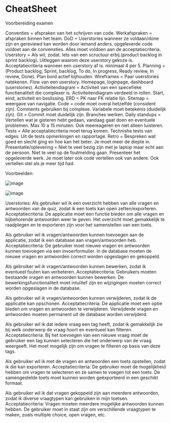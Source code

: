 # CheatSheet
Voorbereiding examen

Conventies = afspraken van het schrijven van code.
Werkafspraken = afspraken binnen het team.
DoD = Userstories wanneer ze voldaan/done zijn en gereviewd kan worden door iemand anders. opgeleverde code voldoet aan de convensties.
Alles moet voldoen aan de acceptatiecriteria.
Userstory = Als wil, zodat. Iets van een scructuur erbij.(product backlog in sprint backlog). Uitleggen waarom deze userstory gekoze is.
Acceptatiecriteria wanneer een userstory af is. minimaal 4 per 5.
Planning = (Product backlog, Sprint, backlog, To do, In progress, Ready review, In review, Done). Plan bord actief bijhouden.
Wireframes = Paar userstories natekenen. Flow van een userstory. Homepage, loginpage, dashboard (userstories).
Activiteitendiagram = Activiteit van een specefieke functienaliteit die complexer is. Activiteitendiagram verdeeld in rollen. Start, eind, activiteit en beslissing.
ERD = PK naar FK relatie lijn.
Sitemap = weergave van navigatie.
Code = code moet overal hetzelfde (consident zijn). Comments gebruiken bij complexe. Variabele moet betekenis (duidelijk zijn).
Git = Commit moet duidelijk zijn. Branches werken. 
Daily standups = Vertellen wat je gisteren hebt gedaan, vandaag gaat doen en eventuele problemen. Max 10 a 15 minuten. Ook meereageren en niet alleen luisteren.
Tests = Alle acceptatiecriteria moet terug komen. Technishe tests van edges. Uit de tests opmerkingen en rapportage.
Retro = Bespreken wat goed en slecht ging en hoe kan het beter. Je moet meer de diepte in.
Presentatie/oplevering = Niet te veel bezig zijn met je laptop maar echt aan de persoon. Niet te veel op de foutmelding gaan. Presenteer het opgeleverde werk.
Je moet later ook code vertellen ook van andere. Ook vertellen stel als je meer tijd had.

Voorbeelden:

![image](https://github.com/YassineChadili/CheatSheet/assets/93526956/9c64dcba-cd0c-4cda-b1e0-7521e1c7ad31)

![image](https://github.com/YassineChadili/CheatSheet/assets/93526956/2c6705ab-52c2-4046-bcfa-cf362df8e998)

Userstories:
Als gebruiker wil ik een overzicht hebben van alle vragen en antwoorden van de quiz, zodat ik een toets kan open zetten/exporteren.
Acceptatiecriteria:
De applicatie moet een functie bieden om alle vragen en bijbehorende antwoorden weer te geven.
Het overzicht moet gemakkelijk te raadplegen en te exporteren zijn voor het samenstellen van een toets.

Als gebruiker wil ik vragen/antwoorden kunnen toevoegen aan de applicatie, zodat ik een database aan vragen/antwoorden heb.
Acceptatiecriteria:
De gebruiker moet nieuwe vragen en antwoorden kunnen toevoegen via een invoerformulier.
In de database moeten de nieuwe vragen en antwoorden correct worden opgeslagen en gekoppeld.

Als gebruiker wil ik vragen/antwoorden kunnen bewerken, zodat ik eventueel fouten kan verbeteren.
Acceptatiecriteria:
Gebruikers moeten bestaande vragen en antwoorden kunnen bewerken.
De bewerkingsfunctionaliteit moet intuïtief zijn en wijzigingen moeten correct worden opgeslagen in de database.

Als gebruiker wil ik vragen/antwoorden kunnen verwijderen, zodat ik de applicatie kan opschonen.
Acceptatiecriteria:
De applicatie moet een optie bieden om vragen en antwoorden te verwijderen.
Verwijderde vragen en antwoorden moeten permanent uit de database worden verwijderd.


Als gebruiker wil ik dat iedere vraag een tag heeft, zodat ik gemakkelijk zie bij welk onderwerp de vraag hoort en eventueel kan filteren.
Acceptatiecriteria:
Bij het toevoegen van een nieuwe vraag moet de gebruiker een tag kunnen selecteren die het onderwerp van de vraag weergeeft.
Het moet mogelijk zijn om vragen te filteren op basis van deze tags.

Als gebruiker wil ik met de vragen en antwoorden een toets opstellen, zodat ik die kan exporteren.
Acceptatiecriteria:
De gebruiker moet de mogelijkheid hebben om vragen te selecteren en ze samen te voegen tot een toets.
De samengestelde toets moet kunnen worden geëxporteerd in een geschikt formaat.

Als gebruiker wil ik dat vragen gekoppeld zijn aan meerdere antwoorden, zodat ik diverse vraagtypen kan gebruiken in mijn toetsen.
Acceptatiecriteria:
Vragen moeten meerdere mogelijke antwoorden kunnen hebben.
De gebruiker moet in staat zijn om verschillende vraagtypen te maken, zoals multiple choice, open vragen, etc.




